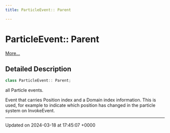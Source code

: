 ```yaml
---
title: ParticleEvent:: Parent

---
```


# ParticleEvent:: Parent



 [More...](#detailed-description)

## Detailed Description

```cpp
class ParticleEvent:: Parent;
```


all Particle events.

Event that carries Position index and a Domain index information. This is used, for example to indicate which position has changed in the particle system on InvokeEvent. 

-------------------------------

Updated on 2024-03-18 at 17:45:07 +0000